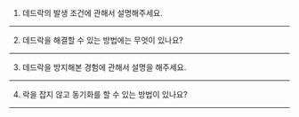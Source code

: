 1. 데드락의 발생 조건에 관해서 설명해주세요.

---
2. 데드락을 해결할 수 있는 방법에는 무엇이 있나요?

---
3. 데드락을 방지해본 경험에 관해서 설명을 해주세요.

---
4. 락을 잡지 않고 동기화를 할 수 있는 방법이 있나요?

---